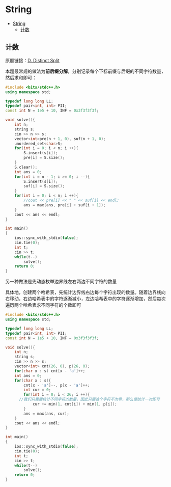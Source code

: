 # String

- [String](#string)
	- [计数](#计数)


## 计数

原题链接：[D. Distinct Split](https://codeforces.com/problemset/problem/1791/D)

本题最常规的做法为**前后缀分解**，分别记录每个下标前缀与后缀的不同字符数量，然后求和即可：

```cpp
#include <bits/stdc++.h>
using namespace std;

typedef long long LL;
typedef pair<int, int> PII;
const int N = 1e5 + 10, INF = 0x3f3f3f3f;

void solve(){
	int n;
	string s;
	cin >> n >> s;
	vector<int>pre(n + 1, 0), suf(n + 1, 0);
	unordered_set<char>S;
	for(int i = 0; i < n; i ++){
		S.insert(s[i]);
		pre[i] = S.size();
	}
	S.clear();
	int ans = 0;
	for(int i = n - 1; i >= 0; i --){
		S.insert(s[i]);
		suf[i] = S.size();
	}
	for(int i = 0; i < n; i ++){
		//cout << pre[i] << " " << suf[i] << endl;
		ans = max(ans, pre[i] + suf[i + 1]);
	}
	cout << ans << endl;
}

int main()
{
	ios::sync_with_stdio(false);
	cin.tie(0);
	int t;
	cin >> t;
	while(t--)
    	solve();
    return 0;
}
```

另一种做法是先动态枚举边界线左右两边不同字符的数量

具体地，创建两个哈希表，先统计边界线右边每个字符出现的数量。随着边界线向右移动，右边哈希表中的字符逐渐减小，左边哈希表中的字符逐渐增加，然后每次遍历两个哈希表求不同字符的个数即可

```cpp
#include <bits/stdc++.h>
using namespace std;

typedef long long LL;
typedef pair<int, int> PII;
const int N = 1e5 + 10, INF = 0x3f3f3f3f;

void solve(){
	int n;
	string s;
	cin >> n >> s;
	vector<int> cnt(26, 0), p(26, 0);
	for(char x : s) cnt[x - 'a']++;
	int ans = 0;
	for(char x : s){
		cnt[x - 'a']--, p[x - 'a']++;
		int cur = 0;
		for(int i = 0; i < 26; i ++){
      //我们只需要统计不同字符的数量，因此只要这个字符不为零，那么便统计一次即可
			cur += min(1, cnt[i]) + min(1, p[i]);
		}
		ans = max(ans, cur);
	}
	cout << ans << endl;
}

int main()
{
	ios::sync_with_stdio(false);
	cin.tie(0);
	int t;
	cin >> t;
	while(t--)
    	solve();
    return 0;
}
```

